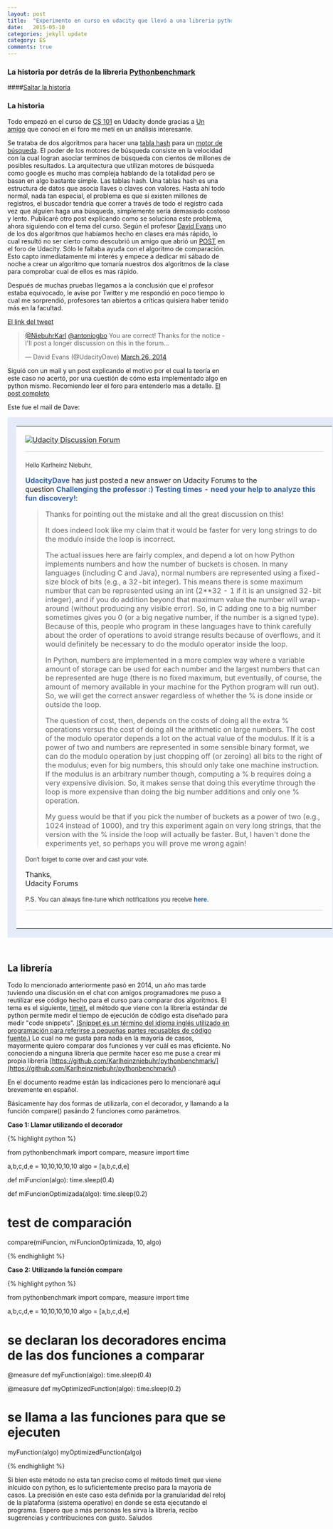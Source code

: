 ```yaml
---
layout: post
title:  "Experimento en curso en udacity que llevó a una libreria python."
date:   2015-05-10
categories: jekyll update
category: ES
comments: true
---
```


### La historia por detrás de la libreria [Pythonbenchmark](https://github.com/Karlheinzniebuhr/pythonbenchmark/)

####<A HREF="#libreria">Saltar la historia</A>

### La historia
Todo empezó en el curso de <a href="https://www.udacity.com/course/cs101" target="_blank">CS 101</a>&nbsp;en <span class="lG">Udacity</span> donde gracias a&nbsp;<a href="https://twitter.com/antoniogbo" target="_blank">Un amigo</a>&nbsp;que conocí en el foro me metí en un análisis interesante.

Se trataba de dos algoritmos para hacer una [tabla hash](http://es.wikipedia.org/wiki/Tabla_hash) para un [motor de búsqueda](http://es.wikipedia.org/wiki/Motor_de_b%C3%BAsqueda). El poder de los motores de búsqueda consiste en la velocidad con la cual logran asociar terminos de búsqueda con cientos de millones de posibles resultados. La arquitectura que utilizan motores de búsqueda como google es mucho mas compleja hablando de la totalidad pero se basan en algo bastante simple. Las tablas hash. Una tablas hash es una estructura de datos que asocia llaves o claves con valores. Hasta ahí todo normal, nada tan especial, el problema es que si existen millones de registros, el buscador tendría que correr a través de todo el registro cada vez que alguien haga una búsqueda, simplemente sería demasiado costoso y lento.  Publicaré otro post explicando como se soluciona este problema, ahora siguiendo con el tema del curso. Según el <span class="lG">profesor</span>&nbsp;<a href="http://www.cs.virginia.edu/~evans/" target="_blank">David Evans</a>&nbsp;uno de los dos algoritmos que habíamos hecho en clases era más rápido, lo cual resultó no ser cierto como descubrió un amigo que abrió un&nbsp;<a href="http://forums.udacity.com/questions/100164089/challenging-the-professor-testing-times-need-your-help-to-analyze-this-fun-discovery" target="_blank">POST</a>&nbsp;en <span class="lG">el foro de Udacity</span>. Sólo le faltaba ayuda con el algoritmo de comparación. Esto capto inmediatamente mi interés y empece a dedicar mi sábado de noche a crear un algoritmo que tomaría nuestros dos algoritmos de la clase para comprobar cual de ellos es mas rápido. 

Después de muchas pruebas llegamos a la conclusión que el profesor estaba equivocado, le avise por Twitter y me respondió en poco tiempo lo cual me sorprendió, profesores tan abiertos a críticas quisiera haber tenido más en la facultad.  

[El link del tweet](https://twitter.com/UdacityDave/status/448893996517953536)

<blockquote class="twitter-tweet" lang="en"><p lang="en" dir="ltr"><a href="https://twitter.com/NiebuhrKarl">@NiebuhrKarl</a> <a href="https://twitter.com/antoniogbo">@antoniogbo</a> You are correct! Thanks for the notice - I&#39;ll post a longer discussion on this in the forum...</p>&mdash; David Evans (@UdacityDave) <a href="https://twitter.com/UdacityDave/status/448893996517953536">March 26, 2014</a></blockquote>
<script async src="//platform.twitter.com/widgets.js" charset="utf-8"></script>

Siguió con un mail y un post explicando el motivo por el cual la teoría en este caso no acertó, por una cuestión de cómo esta implementado algo en python mismo. Recomiendo leer el foro para entenderlo mas a detalle.
[El post completo](http://forums.udacity.com/questions/100164089/challenging-the-professor-testing-times-need-your-help-to-analyze-this-fun-discovery)

Este fue el mail de Dave:


<div style="margin:0px"><center><table style="border:20px solid rgb(229,235,248);margin:10px auto;width:750px;text-align:left"><tbody><tr><td style="padding:20px"><div><a href="http://forums.udacity.com/" style="border:0px" target="_blank"><img src="https://ci4.googleusercontent.com/proxy/wsN2DKbjBI7senlAjJqzk9lXNqjACOaM9trJgH04tbyoRY6Q7qCTBBQ6bOocCjdMu4M7ZXG2YoerCVWuqR-dlg=s0-d-e1-ft#http://forums.udacity.com/upfiles/logo.png" alt="Udacity Discussion Forum" border="0"></a><hr style="color:rgb(204,204,204);border:0px;min-height:1px;background-color:rgb(204,204,204);margin-bottom:20px">

<p style="color:rgb(51,51,51);font-family:'helvetica neue',arial,Helvetica,sans-serif;line-height:18px;font-size:14px;margin-top:10px">Hello Karlheinz Niebuhr,</p></div><p style="color:rgb(51,51,51);font-family:'helvetica neue',arial,Helvetica,sans-serif;line-height:18px;font-size:14px;margin-top:10px">

<a href="http://forums.udacity.com/users/100007336/udacitydave" style="color:rgb(48,96,168);text-decoration:none;font-weight:bold" target="_blank">UdacityDave</a>&nbsp;has just posted a new answer on <span class="lG">Udacity</span> Forums to the question&nbsp;<a href="http://forums.udacity.com/questions/100164089/challenging-the-professor-testing-times-need-your-help-to-analyze-this-fun-discovery" style="color:rgb(48,96,168);text-decoration:none;font-weight:bold" target="_blank">Challenging the <span class="lG">professor</span> :) Testing times - need your help to analyze this fun discovery!</a>:</p>

<blockquote><p>Thanks for pointing out the mistake and all the great discussion on this!</p><p>It does indeed look like my claim that it would be faster for very long strings to do the modulo inside the loop is incorrect.</p>

<p>The actual issues here are fairly complex, and depend a lot on how Python implements numbers and how the number of buckets is chosen. In many languages (including C and Java), normal numbers are represented using a fixed-size block of bits (e.g., a 32-bit integer). This means there is some maximum number that can be represented using an int (2**32 - 1 if it is an unsigned 32-bit integer), and if you do addition beyond that maximum value the number will wrap-around (without producing any visible error). So, in C adding one to a big number sometimes gives you 0 (or a big negative number, if the number is a signed type). Because of this, people who program in these languages have to think carefully about the order of operations to avoid strange results because of overflows, and it would definitely be necessary to do the modulo operator inside the loop.</p>

<p>In Python, numbers are implemented in a more complex way where a variable amount of storage can be used for each number and the largest numbers that can be represented are huge (there is no fixed maximum, but eventually, of course, the amount of memory available in your machine for the Python program will run out). So, we will get the correct answer regardless of whether the % is done inside or outside the loop.</p>

<p>The question of cost, then, depends on the costs of doing all the extra % operations versus the cost of doing all the arithmetic on large numbers. The cost of the modulo operator depends a lot on the actual value of the modulus. If it is a power of two and numbers are represented in some sensible binary format, we can do the modulo operation by just chopping off (or zeroing) all bits to the right of the modulus; even for big numbers, this should only take one machine instruction. If the modulus is an arbitrary number though, computing a % b requires doing a very expensive division. So, it makes sense that doing this everytime through the loop is more expensive than doing the big number additions and only one % operation.</p>

<p>My guess would be that if you pick the number of buckets as a power of two (e.g., 1024 instead of 1000), and try this experiment again on very long strings, that the version with the % inside the loop will actually be faster. But, I haven't done the experiments yet, so perhaps you will prove me wrong again!</p>

</blockquote><div><p style="color:rgb(51,51,51);font-family:'helvetica neue',arial,Helvetica,sans-serif;line-height:18px;font-size:14px;margin-top:10px">Don't forget to come over and cast your vote.</p><p style="color:rgb(51,51,51);font-family:'helvetica neue',arial,Helvetica,sans-serif;line-height:18px;font-size:14px;margin-top:10px">

Thanks,<br><span class="lG">Udacity</span> Forums</p><p style="color:rgb(51,51,51);font-family:'helvetica neue',arial,Helvetica,sans-serif;line-height:18px;font-size:14px;margin-top:10px">P.S. You can always fine-tune which notifications you receive&nbsp;<a href="http://forums.udacity.com/users/100113429/karlheinz-niebuhr/subscriptions/" style="color:rgb(48,96,168);text-decoration:none;font-weight:bold" target="_blank">here</a>.</p>

<hr style="color:rgb(204,204,204);border:0px;min-height:1px;background-color:rgb(204,204,204);margin-bottom:20px"><p style="color:rgb(51,51,51);font-family:'helvetica neue',arial,Helvetica,sans-serif;line-height:18px;font-size:14px;margin-top:10px">

<small style="font-family:'Lucida Grande',Trebuchet,Helvetica,sans-serif;font-size:12px"></small></p></div></td></tr></tbody></table></center></div><br>

## <A NAME="libreria">La librería</A>
Todo lo mencionado anteriormente pasó en 2014, un año mas tarde tuviendo una discusión en el chat con amigos programadores me puso a reutilizar ese código hecho para el curso para comparar dos algoritmos. El tema es el siguiente, [timeit](https://docs.python.org/2/library/timeit.html), el método que viene con la librería estándar de python permite medir el tiempo de ejecución de código esta diseñado para medir "code snippets".  [(Snippet es un término del idioma inglés utilizado en programación para referirse a pequeñas partes recusables de código fuente.)](http://es.wikipedia.org/wiki/Snippet) Lo cual no me gusta para nada en la mayoría de casos, mayormente quiero comparar dos funciones y ver cuál es mas eficiente. No conociendo a ninguna librería que permite hacer eso me puse a crear mi propia librería [https://github.com/Karlheinzniebuhr/pythonbenchmark/](https://github.com/Karlheinzniebuhr/pythonbenchmark/) . 

En el documento readme están las indicaciones pero lo mencionaré aquí brevemente en español. 

Básicamente hay dos formas de utilizarla, con el decorador, y llamando a la función compare() pasándo 2 funciones como parámetros. 

**Caso 1: Llamar utilizando el decorador**

{% highlight python %}

from pythonbenchmark import compare, measure
import time

a,b,c,d,e = 10,10,10,10,10
algo = [a,b,c,d,e]

def miFuncion(algo):
    time.sleep(0.4)

def miFuncionOptimizada(algo):
    time.sleep(0.2)

# test de comparación
compare(miFuncion, miFuncionOptimizada, 10, algo)


{% endhighlight %}

**Caso 2: Utilizando la función compare**

{% highlight python %}

from pythonbenchmark import compare, measure
import time

a,b,c,d,e = 10,10,10,10,10
algo = [a,b,c,d,e]

# se declaran los decoradores encima de las dos funciones a comparar
@measure
def myFunction(algo):
    time.sleep(0.4)

@measure
def myOptimizedFunction(algo):
    time.sleep(0.2)

# se llama a las funciones para que se ejecuten
myFunction(algo)
myOptimizedFunction(algo)


{% endhighlight %}


Si bien este método no esta tan preciso como el método timeit que viene inlcuido con python, es lo suficientemente preciso para la mayoría de casos. La precisión en este caso esta definida por la granularidad del reloj de la plataforma (sistema operativo) en donde se esta ejecutando el programa. 
Espero que a más personas les sirva la librería, recibo sugerencias y contribuciones con gusto.
Saludos